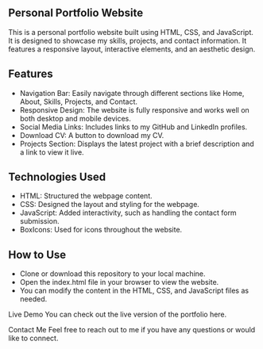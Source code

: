 ## Personal Portfolio Website
 
 This is a personal portfolio website built using HTML, CSS, and JavaScript. It is designed to showcase my skills, projects, and contact information. It features a responsive layout, interactive elements, and an aesthetic design.

## Features
- Navigation Bar: Easily navigate through different sections like Home, About, Skills, Projects, and Contact.
- Responsive Design: The website is fully responsive and works well on both desktop and mobile devices.
- Social Media Links: Includes links to my GitHub and LinkedIn profiles.
- Download CV: A button to download my CV.
- Projects Section: Displays the latest project with a brief description and a link to view it live.


## Technologies Used
- HTML: Structured the webpage content.
- CSS: Designed the layout and styling for the webpage.
- JavaScript: Added interactivity, such as handling the contact form submission.
- BoxIcons: Used for icons throughout the website.

## How to Use
- Clone or download this repository to your local machine.
- Open the index.html file in your browser to view the website.
- You can modify the content in the HTML, CSS, and JavaScript files as needed.


Live Demo
You can check out the live version of the portfolio here.

Contact Me
Feel free to reach out to me if you have any questions or would like to connect.





